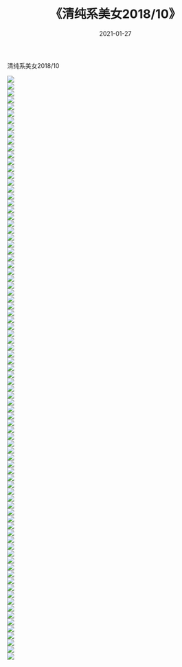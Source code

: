 ﻿---
layout: post
title:  《清纯系美女2018/10》
date:   2021-01-27
img: http://pic.660000.xyz/1:/清纯系美女/2018/10/000.jpg
categories: [美女, 清纯, 唯美]
---

清纯系美女2018/10

 ![](http://pic.660000.xyz/1:/清纯系美女/2018/10/001.jpg) <br>![](http://pic.660000.xyz/1:/清纯系美女/2018/10/002.jpg) <br>![](http://pic.660000.xyz/1:/清纯系美女/2018/10/003.jpg) <br>![](http://pic.660000.xyz/1:/清纯系美女/2018/10/004.jpg) <br>![](http://pic.660000.xyz/1:/清纯系美女/2018/10/005.jpg) <br>![](http://pic.660000.xyz/1:/清纯系美女/2018/10/006.jpg) <br>![](http://pic.660000.xyz/1:/清纯系美女/2018/10/007.jpg) <br>![](http://pic.660000.xyz/1:/清纯系美女/2018/10/008.jpg) <br>![](http://pic.660000.xyz/1:/清纯系美女/2018/10/009.jpg) <br>![](http://pic.660000.xyz/1:/清纯系美女/2018/10/010.jpg) <br>![](http://pic.660000.xyz/1:/清纯系美女/2018/10/011.jpg) <br>![](http://pic.660000.xyz/1:/清纯系美女/2018/10/012.jpg) <br>![](http://pic.660000.xyz/1:/清纯系美女/2018/10/013.jpg) <br>![](http://pic.660000.xyz/1:/清纯系美女/2018/10/014.jpg) <br>![](http://pic.660000.xyz/1:/清纯系美女/2018/10/015.jpg) <br>![](http://pic.660000.xyz/1:/清纯系美女/2018/10/016.jpg) <br>![](http://pic.660000.xyz/1:/清纯系美女/2018/10/017.jpg) <br>![](http://pic.660000.xyz/1:/清纯系美女/2018/10/018.jpg) <br>![](http://pic.660000.xyz/1:/清纯系美女/2018/10/019.jpg) <br>![](http://pic.660000.xyz/1:/清纯系美女/2018/10/020.jpg) <br>![](http://pic.660000.xyz/1:/清纯系美女/2018/10/021.jpg) <br>![](http://pic.660000.xyz/1:/清纯系美女/2018/10/022.jpg) <br>![](http://pic.660000.xyz/1:/清纯系美女/2018/10/023.jpg) <br>![](http://pic.660000.xyz/1:/清纯系美女/2018/10/024.jpg) <br>![](http://pic.660000.xyz/1:/清纯系美女/2018/10/025.jpg) <br>![](http://pic.660000.xyz/1:/清纯系美女/2018/10/026.jpg) <br>![](http://pic.660000.xyz/1:/清纯系美女/2018/10/027.jpg) <br>![](http://pic.660000.xyz/1:/清纯系美女/2018/10/028.jpg) <br>![](http://pic.660000.xyz/1:/清纯系美女/2018/10/029.jpg) <br>![](http://pic.660000.xyz/1:/清纯系美女/2018/10/030.jpg) <br>![](http://pic.660000.xyz/1:/清纯系美女/2018/10/031.jpg) <br>![](http://pic.660000.xyz/1:/清纯系美女/2018/10/032.jpg) <br>![](http://pic.660000.xyz/1:/清纯系美女/2018/10/033.jpg) <br>![](http://pic.660000.xyz/1:/清纯系美女/2018/10/034.jpg) <br>![](http://pic.660000.xyz/1:/清纯系美女/2018/10/035.jpg) <br>![](http://pic.660000.xyz/1:/清纯系美女/2018/10/036.jpg) <br>![](http://pic.660000.xyz/1:/清纯系美女/2018/10/037.jpg) <br>![](http://pic.660000.xyz/1:/清纯系美女/2018/10/038.jpg) <br>![](http://pic.660000.xyz/1:/清纯系美女/2018/10/039.jpg) <br>![](http://pic.660000.xyz/1:/清纯系美女/2018/10/040.jpg) <br>![](http://pic.660000.xyz/1:/清纯系美女/2018/10/041.jpg) <br>![](http://pic.660000.xyz/1:/清纯系美女/2018/10/042.jpg) <br>![](http://pic.660000.xyz/1:/清纯系美女/2018/10/043.jpg) <br>![](http://pic.660000.xyz/1:/清纯系美女/2018/10/044.jpg) <br>![](http://pic.660000.xyz/1:/清纯系美女/2018/10/045.jpg) <br>![](http://pic.660000.xyz/1:/清纯系美女/2018/10/046.jpg) <br>![](http://pic.660000.xyz/1:/清纯系美女/2018/10/047.jpg) <br>![](http://pic.660000.xyz/1:/清纯系美女/2018/10/048.jpg) <br>![](http://pic.660000.xyz/1:/清纯系美女/2018/10/049.jpg) <br>![](http://pic.660000.xyz/1:/清纯系美女/2018/10/050.jpg) <br>![](http://pic.660000.xyz/1:/清纯系美女/2018/10/051.jpg) <br>![](http://pic.660000.xyz/1:/清纯系美女/2018/10/052.jpg) <br>![](http://pic.660000.xyz/1:/清纯系美女/2018/10/053.jpg) <br>![](http://pic.660000.xyz/1:/清纯系美女/2018/10/054.jpg) <br>![](http://pic.660000.xyz/1:/清纯系美女/2018/10/055.jpg) <br>![](http://pic.660000.xyz/1:/清纯系美女/2018/10/056.jpg) <br>![](http://pic.660000.xyz/1:/清纯系美女/2018/10/057.jpg) <br>![](http://pic.660000.xyz/1:/清纯系美女/2018/10/058.jpg) <br>![](http://pic.660000.xyz/1:/清纯系美女/2018/10/059.jpg) <br>![](http://pic.660000.xyz/1:/清纯系美女/2018/10/060.jpg) <br>![](http://pic.660000.xyz/1:/清纯系美女/2018/10/061.jpg) <br>![](http://pic.660000.xyz/1:/清纯系美女/2018/10/062.jpg) <br>![](http://pic.660000.xyz/1:/清纯系美女/2018/10/063.jpg) <br>![](http://pic.660000.xyz/1:/清纯系美女/2018/10/064.jpg) <br>![](http://pic.660000.xyz/1:/清纯系美女/2018/10/065.jpg) <br>![](http://pic.660000.xyz/1:/清纯系美女/2018/10/066.jpg) <br>![](http://pic.660000.xyz/1:/清纯系美女/2018/10/067.jpg) <br>![](http://pic.660000.xyz/1:/清纯系美女/2018/10/068.jpg) <br>![](http://pic.660000.xyz/1:/清纯系美女/2018/10/069.jpg) <br>![](http://pic.660000.xyz/1:/清纯系美女/2018/10/070.jpg) <br>![](http://pic.660000.xyz/1:/清纯系美女/2018/10/071.jpg) <br>![](http://pic.660000.xyz/1:/清纯系美女/2018/10/072.jpg) <br>![](http://pic.660000.xyz/1:/清纯系美女/2018/10/073.jpg) <br>![](http://pic.660000.xyz/1:/清纯系美女/2018/10/074.jpg) <br>![](http://pic.660000.xyz/1:/清纯系美女/2018/10/075.jpg) <br>![](http://pic.660000.xyz/1:/清纯系美女/2018/10/076.jpg) <br>![](http://pic.660000.xyz/1:/清纯系美女/2018/10/077.jpg) <br>![](http://pic.660000.xyz/1:/清纯系美女/2018/10/078.jpg) <br>![](http://pic.660000.xyz/1:/清纯系美女/2018/10/079.jpg) <br>![](http://pic.660000.xyz/1:/清纯系美女/2018/10/080.jpg) <br>![](http://pic.660000.xyz/1:/清纯系美女/2018/10/081.jpg) <br>![](http://pic.660000.xyz/1:/清纯系美女/2018/10/082.jpg) <br>![](http://pic.660000.xyz/1:/清纯系美女/2018/10/083.jpg) <br>![](http://pic.660000.xyz/1:/清纯系美女/2018/10/084.jpg) <br>![](http://pic.660000.xyz/1:/清纯系美女/2018/10/085.jpg) <br>